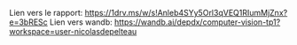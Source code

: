 Lien vers le rapport: <https://1drv.ms/w/s!Anleb4SYy5Orl3qVEQ1RIumMjZnx?e=3bRESc>
Lien vers wandb: <https://wandb.ai/depdx/computer-vision-tp1?workspace=user-nicolasdepelteau>
